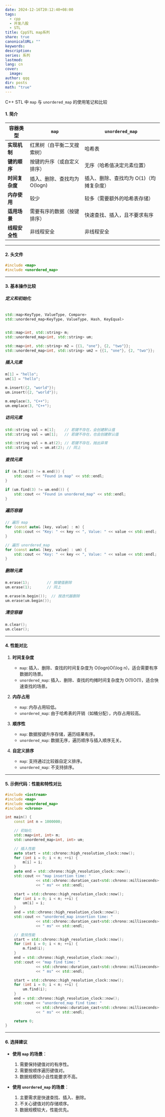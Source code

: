 ```yaml
---
date: 2024-12-16T20:12:40+08:00
tags:
  - cpp
  - 开发八股
  - STL
title: CppSTL map系列
share: true
canonicalURL: ""
keywords: 
description: 
series: 系列
lastmod: 
lang: cn
cover:
  image: 
author: qqq
dir: posts
math: "true"
---
```

 C++ STL 中 `map` 与 `unordered_map` 的使用笔记和比较

#### 1. **简介**

| 容器类型      | **`map`**           | **`unordered_map`**    |
| --------- | ------------------- | ---------------------- |
| **实现机制**  | 红黑树（自平衡二叉搜索树）       | 哈希表                    |
| **键的顺序**  | 按键的升序（或自定义排序）       | 无序（哈希值决定元素位置）          |
| **时间复杂度** | 插入、删除、查找均为 O(log⁡n) | 插入、删除、查找均为 O(1)（均摊复杂度） |
| **内存使用**  | 较少                  | 较多（需要额外的哈希表存储）         |
| **适用场景**  | 需要有序的数据（按键排序）       | 快速查找、插入，且不要求有序         |
| **线程安全性** | 非线程安全               | 非线程安全                  |

---

#### 2. **头文件**

```cpp
#include <map>
#include <unordered_map>
```

---

#### 3. **基本操作比较**

##### 定义和初始化

```cpp

std::map<KeyType, ValueType, Compare>
std::unordered_map<KeyType, ValueType, Hash, KeyEqual>


std::map<int, std::string> m;
std::unordered_map<int, std::string> um;

std::map<int, std::string> m2 = {{1, "one"}, {2, "two"}};
std::unordered_map<int, std::string> um2 = {{1, "one"}, {2, "two"}};
```

##### 插入元素

```cpp
m[1] = "hello";
um[1] = "hello";

m.insert({2, "world"});
um.insert({2, "world"});

m.emplace(3, "C++");
um.emplace(3, "C++");
```

##### 访问元素

```cpp
std::string val = m[1];    // 若键不存在，会创建默认值
std::string val = um[1];   // 若键不存在，也会创建默认值

std::string val = m.at(2); // 若键不存在，抛出异常
std::string val = um.at(2); // 同上
```

##### 查找元素

```cpp
if (m.find(3) != m.end()) {
    std::cout << "Found in map" << std::endl;
}

if (um.find(3) != um.end()) {
    std::cout << "Found in unordered_map" << std::endl;
}
```

##### 遍历容器

```cpp
// 遍历 map
for (const auto& [key, value] : m) {
    std::cout << "Key: " << key << ", Value: " << value << std::endl;
}

// 遍历 unordered_map
for (const auto& [key, value] : um) {
    std::cout << "Key: " << key << ", Value: " << value << std::endl;
}
```

##### 删除元素

```cpp
m.erase(1);        // 按键值删除
um.erase(1);       // 同上

m.erase(m.begin());  // 按迭代器删除
um.erase(um.begin());
```

##### 清空容器

```cpp
m.clear();
um.clear();
```

---

#### 4. **性能对比**

1. **时间复杂度**
    
    - `map`: 插入、删除、查找的时间复杂度为 O(log⁡n)O(\log n)，适合需要有序数据的场景。
    - `unordered_map`: 插入、删除、查找的均摊时间复杂度为 O(1)O(1)，适合快速查找的场景。
2. **内存占用**
    
    - `map`: 内存占用较低。
    - `unordered_map`: 由于哈希表的开销（如桶分配），内存占用较高。
3. **顺序性**
    
    - `map`: 数据按键升序存储，遍历结果有序。
    - `unordered_map`: 数据无序，遍历顺序与插入顺序无关。
4. **自定义排序**
    
    - `map`: 支持通过比较器自定义排序。
    - `unordered_map`: 不支持排序。

---

#### 5. **示例代码：性能和特性对比**

```cpp
#include <iostream>
#include <map>
#include <unordered_map>
#include <chrono>

int main() {
    const int n = 1000000;

    // 初始化
    std::map<int, int> m;
    std::unordered_map<int, int> um;

    // 插入性能
    auto start = std::chrono::high_resolution_clock::now();
    for (int i = 0; i < n; ++i) {
        m[i] = i;
    }
    auto end = std::chrono::high_resolution_clock::now();
    std::cout << "map insertion time: "
              << std::chrono::duration_cast<std::chrono::milliseconds>(end - start).count()
              << " ms" << std::endl;

    start = std::chrono::high_resolution_clock::now();
    for (int i = 0; i < n; ++i) {
        um[i] = i;
    }
    end = std::chrono::high_resolution_clock::now();
    std::cout << "unordered_map insertion time: "
              << std::chrono::duration_cast<std::chrono::milliseconds>(end - start).count()
              << " ms" << std::endl;

    // 查找性能
    start = std::chrono::high_resolution_clock::now();
    for (int i = 0; i < n; ++i) {
        m.find(i);
    }
    end = std::chrono::high_resolution_clock::now();
    std::cout << "map find time: "
              << std::chrono::duration_cast<std::chrono::milliseconds>(end - start).count()
              << " ms" << std::endl;

    start = std::chrono::high_resolution_clock::now();
    for (int i = 0; i < n; ++i) {
        um.find(i);
    }
    end = std::chrono::high_resolution_clock::now();
    std::cout << "unordered_map find time: "
              << std::chrono::duration_cast<std::chrono::milliseconds>(end - start).count()
              << " ms" << std::endl;

    return 0;
}
```

---

#### 6. **选择建议**

- **使用 `map` 的场景**：
    
    1. 需要保持键值对的有序性。
    2. 需要按顺序遍历键值对。
    3. 数据规模较小且性能要求不高。
- **使用 `unordered_map` 的场景**：
    
    1. 主要需求是快速查找、插入、删除。
    2. 不关心键值对的存储顺序。
    3. 数据规模较大，性能优先。
